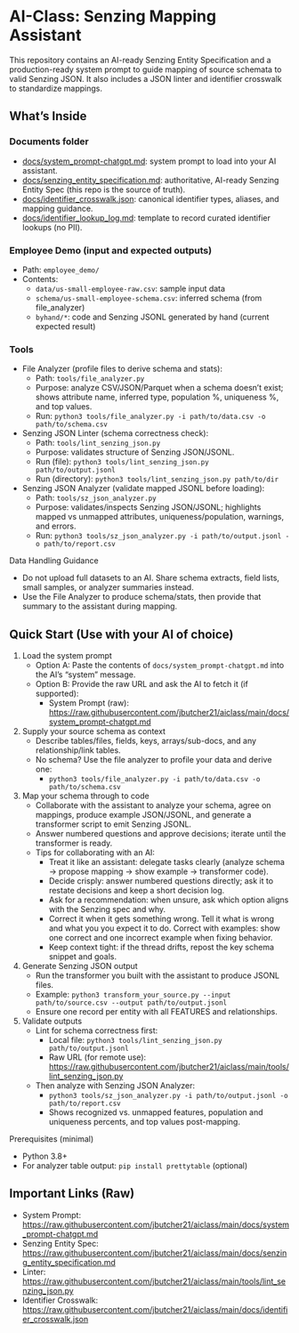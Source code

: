 # AI-Class: Senzing Mapping Assistant

This repository contains an AI-ready Senzing Entity Specification and a production-ready system prompt to guide mapping of source schemata to valid Senzing JSON. It also includes a JSON linter and identifier crosswalk to standardize mappings.

## What’s Inside

### Documents folder

- [docs/system_prompt-chatgpt.md](docs/system_prompt-chatgpt.md): system prompt to load into your AI assistant.
- [docs/senzing_entity_specification.md](docs/senzing_entity_specification.md): authoritative, AI-ready Senzing Entity Spec (this repo is the source of truth).
- [docs/identifier_crosswalk.json](docs/identifier_crosswalk.json): canonical identifier types, aliases, and mapping guidance.
- [docs/identifier_lookup_log.md](docs/identifier_lookup_log.md): template to record curated identifier lookups (no PII).

### Employee Demo (input and expected outputs)

- Path: `employee_demo/`
- Contents:
  - `data/us-small-employee-raw.csv`: sample input data
  - `schema/us-small-employee-schema.csv`: inferred schema (from file_analyzer)
  - `byhand/*`: code and Senzing JSONL generated by hand (current expected result)

### Tools
- File Analyzer (profile files to derive schema and stats):
  - Path: `tools/file_analyzer.py`
  - Purpose: analyze CSV/JSON/Parquet when a schema doesn’t exist; shows attribute name, inferred type, population %, uniqueness %, and top values.
  - Run: `python3 tools/file_analyzer.py -i path/to/data.csv -o path/to/schema.csv`
 - Senzing JSON Linter (schema correctness check):
   - Path: `tools/lint_senzing_json.py`
   - Purpose: validates structure of Senzing JSON/JSONL.
   - Run (file): `python3 tools/lint_senzing_json.py path/to/output.jsonl`
   - Run (directory): `python3 tools/lint_senzing_json.py path/to/dir`
- Senzing JSON Analyzer (validate mapped JSONL before loading):
  - Path: `tools/sz_json_analyzer.py`
  - Purpose: validates/inspects Senzing JSON/JSONL; highlights mapped vs unmapped attributes, uniqueness/population, warnings, and errors.
  - Run: `python3 tools/sz_json_analyzer.py -i path/to/output.jsonl -o path/to/report.csv`

Data Handling Guidance
- Do not upload full datasets to an AI. Share schema extracts, field lists, small samples, or analyzer summaries instead.
- Use the File Analyzer to produce schema/stats, then provide that summary to the assistant during mapping.

## Quick Start (Use with your AI of choice)
1) Load the system prompt
   - Option A: Paste the contents of `docs/system_prompt-chatgpt.md` into the AI’s “system” message.
   - Option B: Provide the raw URL and ask the AI to fetch it (if supported):
     - System Prompt (raw): https://raw.githubusercontent.com/jbutcher21/aiclass/main/docs/system_prompt-chatgpt.md
2) Supply your source schema as context
   - Describe tables/files, fields, keys, arrays/sub-docs, and any relationship/link tables.
   - No schema? Use the file analyzer to profile your data and derive one:
     - `python3 tools/file_analyzer.py -i path/to/data.csv -o path/to/schema.csv`
3) Map your schema through to code
   - Collaborate with the assistant to analyze your schema, agree on mappings, produce example JSON/JSONL, and generate a transformer script to emit Senzing JSONL.
   - Answer numbered questions and approve decisions; iterate until the transformer is ready.
   - Tips for collaborating with an AI:
     - Treat it like an assistant: delegate tasks clearly (analyze schema → propose mapping → show example → transformer code).
     - Decide crisply: answer numbered questions directly; ask it to restate decisions and keep a short decision log.
     - Ask for a recommendation: when unsure, ask which option aligns with the Senzing spec and why.
     - Correct it when it gets something wrong. Tell it what is wrong and what you you expect it to do. Correct with examples: show one correct and one incorrect example when fixing behavior.
     - Keep context tight: if the thread drifts, repost the key schema snippet and goals.
4) Generate Senzing JSON output
   - Run the transformer you built with the assistant to produce JSONL files.
   - Example: `python3 transform_your_source.py --input path/to/source.csv --output path/to/output.jsonl`
   - Ensure one record per entity with all FEATURES and relationships.
5) Validate outputs
   - Lint for schema correctness first:
     - Local file: `python3 tools/lint_senzing_json.py path/to/output.jsonl`
     - Raw URL (for remote use): https://raw.githubusercontent.com/jbutcher21/aiclass/main/tools/lint_senzing_json.py
   - Then analyze with Senzing JSON Analyzer:
     - `python3 tools/sz_json_analyzer.py -i path/to/output.jsonl -o path/to/report.csv`
     - Shows recognized vs. unmapped features, population and uniqueness percents, and top values post-mapping.

Prerequisites (minimal)
- Python 3.8+
- For analyzer table output: `pip install prettytable` (optional)

## Important Links (Raw)
- System Prompt: https://raw.githubusercontent.com/jbutcher21/aiclass/main/docs/system_prompt-chatgpt.md
- Senzing Entity Spec: https://raw.githubusercontent.com/jbutcher21/aiclass/main/docs/senzing_entity_specification.md
- Linter: https://raw.githubusercontent.com/jbutcher21/aiclass/main/tools/lint_senzing_json.py
- Identifier Crosswalk: https://raw.githubusercontent.com/jbutcher21/aiclass/main/docs/identifier_crosswalk.json
